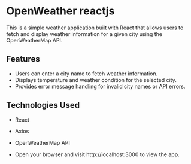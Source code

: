 # OpenWeather reactjs
 

This is a simple weather application built with React that allows users to fetch and display weather information for a given city using the OpenWeatherMap API.

## Features

- Users can enter a city name to fetch weather information.
- Displays temperature and weather condition for the selected city.
- Provides error message handling for invalid city names or API errors.

## Technologies Used
- React
- Axios
- OpenWeatherMap API


- Open your browser and visit http://localhost:3000 to view the app.
